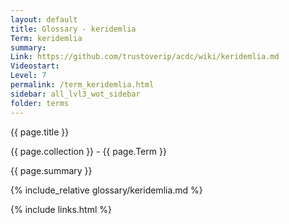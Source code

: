 ```yaml
---
layout: default
title: Glossary - keridemlia
Term: keridemlia
summary: 
Link: https://github.com/trustoverip/acdc/wiki/keridemlia.md
Videostart: 
Level: 7
permalink: /term_keridemlia.html
sidebar: all_lvl3_wot_sidebar
folder: terms
---
```


{{ page.title }}

{{ page.collection }} - {{ page.Term }}

   {{ page.summary }}

{% include_relative glossary/keridemlia.md %}

 {% include links.html %} 
